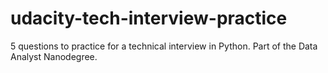 # udacity-tech-interview-practice
5 questions to practice for a technical interview in Python. Part of the Data Analyst Nanodegree.

